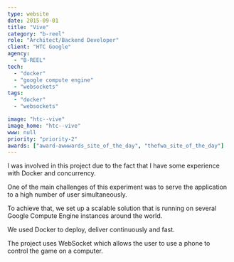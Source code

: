 ```yaml
---
type: website
date: 2015-09-01
title: "Vive"
category: "b-reel"
role: "Architect/Backend Developer"
client: "HTC Google"
agency:
  - "B-REEL"
tech:
  - "docker"
  - "google compute engine"
  - "websockets"
tags:
  - "docker"
  - "websockets"

image: "htc--vive"
image_home: "htc--vive"
www: null
priority: "priority-2"
awards: ["award-awwwards_site_of_the_day", "thefwa_site_of_the_day"]
---
```


I was involved in this project due to the fact that I have some experience with Docker and concurrency.

One of the main challenges of this experiment was to serve the application to a high number of user simultaneously.

To achieve that, we set up a scalable solution that is running on several Google Compute Engine instances around the world.

We used Docker to deploy, deliver continuously and fast.

The project uses WebSocket which allows the user to use a phone to control the game on a computer.
